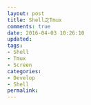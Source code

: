 ```yaml
---
layout: post
title: Shell之Tmux
comments: true
date: 2016-04-03 10:26:10
updated:
tags:
- Shell
- Tmux
- Screen
categories:
- Develop
- Shell
permalink:
---
```

